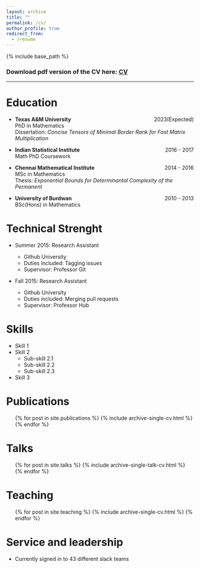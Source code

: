 ```yaml
---
layout: archive
title: ""
permalink: /cv/
author_profile: true
redirect_from:
  - /resume
---
```


{% include base_path %}

### Download pdf version of the CV here: [CV](../files/CV.pdf) 

---


Education
===
* **Texas A&M University** <span style="float:right;">2023(Expected)</span>\
PhD in Mathematics\
Dissertation: _Concise Tensors of Minimal Border Rank for Fast Matrix Multiplication_



* **Indian Statistical Institute** <span style="float:right">2016 - 2017</span>\
Math PhD Coursework

* **Chennai Mathematical Institute** <span style="float:right">2014 - 2016</span>\
MSc in Mathematics\
Thesis: _Exponential Bounds for Determinantal Complexity of the Permanent_

* **University of Burdwan**<span style="float:right">2010 - 2013</span>\
BSc(Hons) in Mathematics

Technical Strenght
======
* Summer 2015: Research Assistant
  * Github University
  * Duties included: Tagging issues
  * Supervisor: Professor Git

* Fall 2015: Research Assistant
  * Github University
  * Duties included: Merging pull requests
  * Supervisor: Professor Hub
  
Skills
======
* Skill 1
* Skill 2
  * Sub-skill 2.1
  * Sub-skill 2.2
  * Sub-skill 2.3
* Skill 3

Publications
======
  <ul>{% for post in site.publications %}
    {% include archive-single-cv.html %}
  {% endfor %}</ul>
  
Talks
======
  <ul>{% for post in site.talks %}
    {% include archive-single-talk-cv.html %}
  {% endfor %}</ul>
  
Teaching
======
  <ul>{% for post in site.teaching %}
    {% include archive-single-cv.html %}
  {% endfor %}</ul>
  
Service and leadership
======
* Currently signed in to 43 different slack teams
